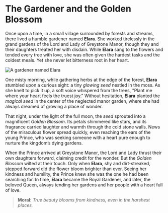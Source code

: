 # The Gardener and the Golden Blossom

Once upon a time, in a small village surrounded by forests and streams, there lived a humble gardener named **Elara**. She worked tirelessly in the grand gardens of the Lord and Lady of Greystone Manor, though they and their daughters treated her with disdain. While **Elara** sang to the flowers and tended every tree with love, she was often given the hardest tasks and the coldest meals. Yet she never let bitterness root in her heart.

![A gardener named Elara](/static/images/Stories/the-gardener-and-the-golden-blossom.png)

One misty morning, while gathering herbs at the edge of the forest, **Elara** stumbled upon a curious sight: a tiny *glowing seed* nestled in the moss. As she knelt to pick it up, a soft voice whispered from the trees, "Plant me where your heart feels the truest joy." Without hesitation, **Elara** planted the *magical seed* in the center of the neglected manor garden, where she had always dreamed of growing a place of wonder.

That night, under the light of the full moon, the *seed* sprouted into a magnificent *Golden Blossom*. Its petals shimmered like stars, and its fragrance carried laughter and warmth through the cold stone walls. News of the miraculous flower spread quickly, even reaching the ears of the young Prince, who was seeking someone with a heart pure enough to nurture the kingdom’s dying gardens.

When the Prince arrived at Greystone Manor, the Lord and Lady thrust their own daughters forward, claiming credit for the wonder. But the *Golden Blossom* wilted at their touch. Only when **Elara**, shy and dirt-streaked, stepped forward did the flower bloom brighter than ever. Seeing her kindness and humility, the Prince knew she was the one he had been searching for. In time, **Elara** became the Royal Gardener, and later, the beloved Queen, always tending her gardens and her people with a heart full of love.

> **Moral:** *True beauty blooms from kindness, even in the harshest places.*

